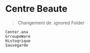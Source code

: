 Centre Beaute
=========

>Changement de .ignored Folder
```
Center.ana
GrroupeWare
Histoqrique
Sauvegarde
```